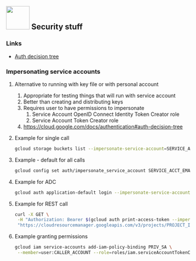 ## <img src="https://icon.icepanel.io/GCP/svg/Identity-And-Access-Management.svg" style="width:64px"> Security stuff
### Links
* [Auth decision tree](https://cloud.google.com/docs/authentication#auth-decision-tree)
  
### Impersonating service accounts
1. Alternative to running with key file or with personal account
   1. Appropriate for testing things that will run with service account
   2. Better than creating and distributing keys
   3. Requires user to have permissions to impersonate
      1. Service Account OpenID Connect Identity Token Creator role
      2. Service Account Token Creator role
   4. https://cloud.google.com/docs/authentication#auth-decision-tree
   
2. Example for single call
   ```bash
   gcloud storage buckets list --impersonate-service-account=SERVICE_ACCT_EMAIL
   ```
3. Example - default for all calls
   ```bash
   gcloud config set auth/impersonate_service_account SERVICE_ACCT_EMAIL
   ```

4. Example for ADC
   ```bash
   gcloud auth application-default login --impersonate-service-account SERVICE_ACCT_EMAIL
   ```

5. Example for REST call
   ```bash
   curl -X GET \
    -H "Authorization: Bearer $(gcloud auth print-access-token --impersonate-service-account=PRIV_SA)" \
    "https://cloudresourcemanager.googleapis.com/v3/projects/PROJECT_ID"
    ```

6. Example granting permissions
   ```bash
   gcloud iam service-accounts add-iam-policy-binding PRIV_SA \
    --member=user:CALLER_ACCOUNT --role=roles/iam.serviceAccountTokenCreator --format=json
   ```